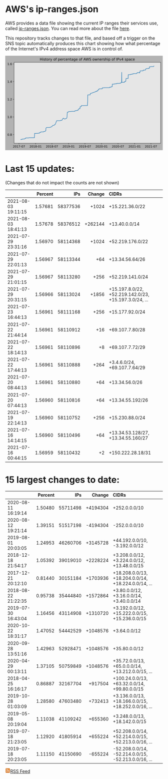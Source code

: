 # AWS's ip-ranges.json

AWS provides a data file showing the current IP ranges their
services use, called [ip-ranges.json](https://ip-ranges.amazonaws.com/ip-ranges.json).  You 
can read more about the file [here](https://docs.aws.amazon.com/general/latest/gr/aws-ip-ranges.html).

This repository tracks changes to that file, and based off a trigger on the SNS topic 
automatically produces this chart showing how what percentage of the Internet's IPv4 
address space AWS is in control of.

![History of AWS](history_count.svg)

# Last 15 updates:

(Changes that do not impact the counts are not shown)

| | Percent | IPs | Change | CIDRs |
| :--- | ---: | ---: | ---: | :--- |
| 2021-08-03 19:11:15 | 1.57681 | 58377536 | +1024 | +15.221.36.0/22 |
| 2021-08-03 18:41:13 | 1.57678 | 58376512 | +262144 | +13.40.0.0/14 |
| 2021-07-29 23:31:16 | 1.56970 | 58114368 | +1024 | +52.219.176.0/22 |
| 2021-07-29 22:01:13 | 1.56967 | 58113344 | +64 | +13.34.56.64/26 |
| 2021-07-29 21:01:15 | 1.56967 | 58113280 | +256 | +52.219.141.0/24 |
| 2021-07-29 20:31:15 | 1.56966 | 58113024 | +1856 | +15.197.8.0/22, +52.219.142.0/23, +15.197.3.0/24, ... |
| 2021-07-23 16:44:13 | 1.56961 | 58111168 | +256 | +15.177.92.0/24 |
| 2021-07-22 21:44:14 | 1.56961 | 58110912 | +16 | +69.107.7.80/28 |
| 2021-07-22 18:14:13 | 1.56961 | 58110896 | +8 | +69.107.7.72/29 |
| 2021-07-22 17:44:13 | 1.56961 | 58110888 | +264 | +3.4.6.0/24, +69.107.7.64/29 |
| 2021-07-20 08:44:13 | 1.56961 | 58110880 | +64 | +13.34.56.0/26 |
| 2021-07-20 07:44:13 | 1.56960 | 58110816 | +64 | +13.34.55.192/26 |
| 2021-07-19 22:14:13 | 1.56960 | 58110752 | +256 | +15.230.88.0/24 |
| 2021-07-16 14:14:15 | 1.56960 | 58110496 | +64 | +13.34.53.128/27, +13.34.55.160/27 |
| 2021-07-16 00:44:15 | 1.56959 | 58110432 | +2 | +150.222.28.18/31 |


# 15 largest changes to date:

| | Percent | IPs | Change | CIDRs |
| :--- | ---: | ---: | ---: | :--- |
| 2020-08-11 16:19:14 | 1.50480 | 55711498 | +4194304 | +252.0.0.0/10 |
| 2020-08-12 19:21:14 | 1.39151 | 51517198 | -4194304 | -252.0.0.0/10 |
| 2019-08-01 20:03:05 | 1.24953 | 46260706 | +3145728 | +44.192.0.0/10, -3.192.0.0/12 |
| 2018-12-18 21:54:17 | 1.05392 | 39019010 | +2228224 | +3.208.0.0/12, +3.224.0.0/12, +13.48.0.0/15 |
| 2017-12-21 20:12:10 | 0.81440 | 30151184 | +1703936 | +18.208.0.0/13, +18.204.0.0/14, +18.224.0.0/14, ... |
| 2018-08-22 21:22:35 | 0.95738 | 35444840 | +1572864 | +3.80.0.0/12, +3.16.0.0/14, +3.40.0.0/14 |
| 2019-07-30 16:43:04 | 1.16456 | 43114908 | +1310720 | +3.192.0.0/12, +15.222.0.0/15, +15.236.0.0/15 |
| 2020-10-22 18:31:17 | 1.47052 | 54442529 | +1048576 | +3.64.0.0/12 |
| 2020-09-28 13:51:16 | 1.42963 | 52928471 | +1048576 | +35.80.0.0/12 |
| 2020-04-29 00:13:11 | 1.37105 | 50759849 | +1048576 | +35.72.0.0/13, +65.0.0.0/14, +13.212.0.0/15, ... |
| 2018-04-25 16:16:17 | 0.86887 | 32167704 | +917504 | +100.24.0.0/13, +63.32.0.0/14, +99.80.0.0/15 |
| 2019-10-28 01:03:09 | 1.28580 | 47603480 | +732413 | +3.136.0.0/13, +18.166.0.0/15, +18.252.0.0/16, ... |
| 2019-05-08 20:19:04 | 1.11038 | 41109242 | +655360 | +3.248.0.0/13, +18.142.0.0/15 |
| 2019-07-18 21:23:05 | 1.12920 | 41805914 | +655224 | +52.208.0.0/14, +52.214.0.0/15, +52.213.0.0/16, ... |
| 2019-07-18 20:23:05 | 1.11150 | 41150690 | -655224 | -52.208.0.0/14, -52.214.0.0/15, -52.213.0.0/16, ... |


[![RSS Icon](rss-icon.png)RSS Feed](https://raw.githubusercontent.com/seligman/aws-ip-ranges/master/rss.xml)
